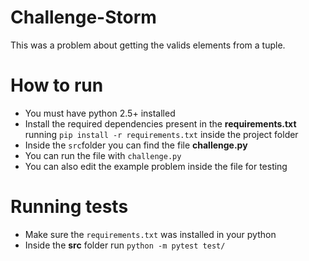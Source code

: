 # Challenge-Storm
This was a problem about getting the valids elements from a tuple.

# How to run 
+ You must have python 2.5+ installed
+ Install the required dependencies present in the **requirements.txt** running `pip install -r requirements.txt` inside the project folder
+ Inside the `src`folder you can find the file **challenge.py**
+ You can run the file with `challenge.py`
+ You can also edit the example problem inside the file for testing

# Running tests
+ Make sure the `requirements.txt` was installed in your python
+ Inside the **src** folder run `python -m pytest test/`
